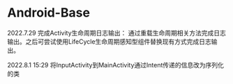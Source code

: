 # Android-Base
2022.7.29 完成Activity生命周期日志输出： 通过重载生命周期相关方法完成日志输出。之后可尝试使用LifeCycle生命周期感知型组件替换现有方式完成日志输出。

2022.8.1 15:29 将InputActivity到MainActivity通过Intent传递的信息改为序列化的类
